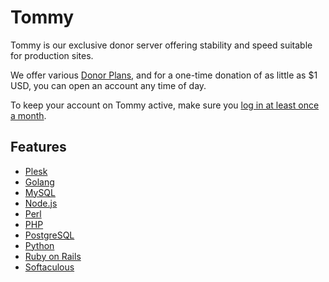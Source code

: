# Tommy

Tommy is our exclusive donor server offering stability and speed suitable for production sites.

We offer various [Donor Plans](https://heliohost.org/tommy/), and for a one-time donation of as little as $1 USD, you can open an account any time of day.

To keep your account on Tommy active, make sure you [log in at least once a month](./accounts/suspension-policy.md#inactivity-policy).

## Features

* [Plesk](../../features/plesk.md)
* [Golang](../../tutorials/golang.md)
* [MySQL](../../management/mysql.md)
* [Node.js](../../features/node.js.md)
* [Perl](../../tutorials/perl.md)
* [PHP](../../features/php.md)
* [PostgreSQL](../../features/postgresql.md)
* [Python](../../features/python.md)
* [Ruby on Rails](../../tutorials/ror.md)
* [Softaculous](../../features/softaculous.md)